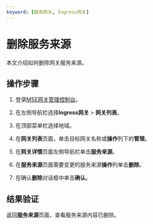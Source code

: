 ```yaml
---
keyword: [服务网关, Ingress网关]
---
```


# 删除服务来源

本文介绍如何删除网关服务来源。

## 操作步骤

1.  登录[MSE网关管理控制台](https://mse.console.aliyun.com/#/microgw)。

2.  在左侧导航栏选择**Ingress网关** \> **网关列表**。

3.  在顶部菜单栏选择地域。

4.  在**网关列表**页面，单击目标网关名称或**操作**列下的**管理**。

5.  在**网关详情**页面左侧导航栏单击**服务来源**。

6.  在**服务来源**页面需要变更的服务来源**操作**列单击**删除**。

7.  在确认**删除**对话框中单击**确认**。


## 结果验证

返回**服务来源**页面，查看服务来源内容已删除。

